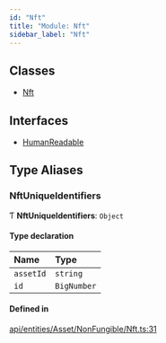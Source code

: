 ```yaml
---
id: "Nft"
title: "Module: Nft"
sidebar_label: "Nft"
---
```


## Classes

- [Nft](../../../../../../classes/API/Entities/Asset/NonFungible/Nft/Nft.md)

## Interfaces

- [HumanReadable](../../../../../../interfaces/API/Entities/Asset/NonFungible/Nft/HumanReadable/HumanReadable.md)

## Type Aliases

### NftUniqueIdentifiers

Ƭ **NftUniqueIdentifiers**: `Object`

#### Type declaration

| Name | Type |
| :------ | :------ |
| `assetId` | `string` |
| `id` | `BigNumber` |

#### Defined in

[api/entities/Asset/NonFungible/Nft.ts:31](https://github.com/PolymeshAssociation/polymesh-sdk/blob/49a0066c3/src/api/entities/Asset/NonFungible/Nft.ts#L31)

